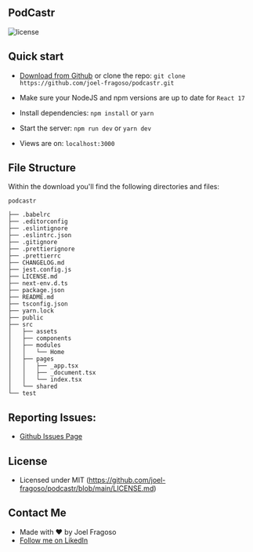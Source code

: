 ## PodCastr

![license](https://img.shields.io/badge/license-MIT-blue.svg)
## Quick start

- [Download from Github](https://github.com/joel-fragoso/podcastr/archive/refs/heads/main.zip) or clone the repo: `git clone https://github.com/joel-fragoso/podcastr.git`

- Make sure your NodeJS and npm versions are up to date for `React 17`

- Install dependencies: `npm install` or `yarn`

- Start the server: `npm run dev` or `yarn dev`

- Views are on: `localhost:3000`

## File Structure

Within the download you'll find the following directories and files:

```
podcastr

├── .babelrc
├── .editorconfig
├── .eslintignore
├── .eslintrc.json
├── .gitignore
├── .prettierignore
├── .prettierrc
├── CHANGELOG.md
├── jest.config.js
├── LICENSE.md
├── next-env.d.ts
├── package.json
├── README.md
├── tsconfig.json
├── yarn.lock
├── public
├── src
│	├── assets
│	├── components
│	├── modules
│	│	└── Home
│	├── pages
│	│	├── _app.tsx
│	│	├── _document.tsx
│	│	└── index.tsx
│	└── shared
└── test
```

## Reporting Issues:

- [Github Issues Page](https://github.com/joel-fragoso/podcastr/issues?ref=joel-fragoso)

## License

- Licensed under MIT (https://github.com/joel-fragoso/podcastr/blob/main/LICENSE.md)

## Contact Me

- Made with ❤️ by Joel Fragoso
- [Follow me on LikedIn](https://www.linkedin.com/in/joel-fragoso/)
